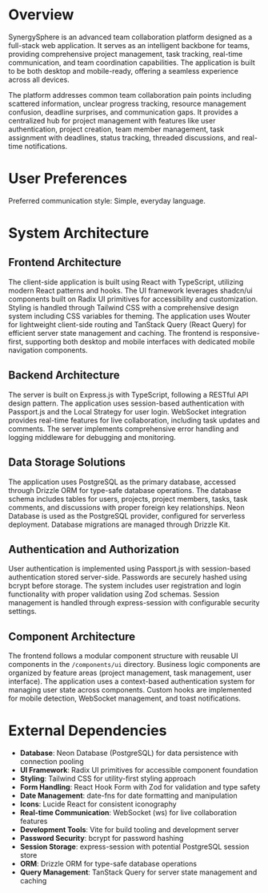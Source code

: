 # Overview

SynergySphere is an advanced team collaboration platform designed as a full-stack web application. It serves as an intelligent backbone for teams, providing comprehensive project management, task tracking, real-time communication, and team coordination capabilities. The application is built to be both desktop and mobile-ready, offering a seamless experience across all devices.

The platform addresses common team collaboration pain points including scattered information, unclear progress tracking, resource management confusion, deadline surprises, and communication gaps. It provides a centralized hub for project management with features like user authentication, project creation, team member management, task assignment with deadlines, status tracking, threaded discussions, and real-time notifications.

# User Preferences

Preferred communication style: Simple, everyday language.

# System Architecture

## Frontend Architecture
The client-side application is built using React with TypeScript, utilizing modern React patterns and hooks. The UI framework leverages shadcn/ui components built on Radix UI primitives for accessibility and customization. Styling is handled through Tailwind CSS with a comprehensive design system including CSS variables for theming. The application uses Wouter for lightweight client-side routing and TanStack Query (React Query) for efficient server state management and caching. The frontend is responsive-first, supporting both desktop and mobile interfaces with dedicated mobile navigation components.

## Backend Architecture
The server is built on Express.js with TypeScript, following a RESTful API design pattern. The application uses session-based authentication with Passport.js and the Local Strategy for user login. WebSocket integration provides real-time features for live collaboration, including task updates and comments. The server implements comprehensive error handling and logging middleware for debugging and monitoring.

## Data Storage Solutions
The application uses PostgreSQL as the primary database, accessed through Drizzle ORM for type-safe database operations. The database schema includes tables for users, projects, project members, tasks, task comments, and discussions with proper foreign key relationships. Neon Database is used as the PostgreSQL provider, configured for serverless deployment. Database migrations are managed through Drizzle Kit.

## Authentication and Authorization
User authentication is implemented using Passport.js with session-based authentication stored server-side. Passwords are securely hashed using bcrypt before storage. The system includes user registration and login functionality with proper validation using Zod schemas. Session management is handled through express-session with configurable security settings.

## Component Architecture
The frontend follows a modular component structure with reusable UI components in the `/components/ui` directory. Business logic components are organized by feature areas (project management, task management, user interface). The application uses a context-based authentication system for managing user state across components. Custom hooks are implemented for mobile detection, WebSocket management, and toast notifications.

# External Dependencies

- **Database**: Neon Database (PostgreSQL) for data persistence with connection pooling
- **UI Framework**: Radix UI primitives for accessible component foundation
- **Styling**: Tailwind CSS for utility-first styling approach
- **Form Handling**: React Hook Form with Zod for validation and type safety
- **Date Management**: date-fns for date formatting and manipulation
- **Icons**: Lucide React for consistent iconography
- **Real-time Communication**: WebSocket (ws) for live collaboration features
- **Development Tools**: Vite for build tooling and development server
- **Password Security**: bcrypt for password hashing
- **Session Storage**: express-session with potential PostgreSQL session store
- **ORM**: Drizzle ORM for type-safe database operations
- **Query Management**: TanStack Query for server state management and caching
